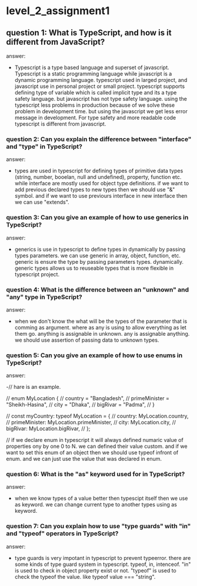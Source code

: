 # level_2_assignment1

## question 1: What is TypeScript, and how is it different from JavaScript?

answer:

- Typescript is a type based language and superset of javascript. Typescript is a static programming language while javascript is a dynamic programming language. typescript used in larged project, and javascript use in personal project or small project. typescript supports defining type of variable which is called implicit type and its a type safety language. but javascript has not type safety language. using the typescript less problems in production because of we solve these problem in development time. but using the javascript we get less error message in development. For type safety and more readable code typescript is different from javascript.

### question 2: Can you explain the difference between "interface" and "type" in TypeScript?

answer:

- types are used in typescript for defining types of primitive data types (string, number, booelan, null and undefined), property, function etc. while interface are mostly used for object type definitions. if we want to add previous declared types to new types then we should use "&" symbol. and if we want to use previours interface in new interface then we can use "extends".

### question 3: Can you give an example of how to use generics in TypeScript?

answer:

- generics is use in typescript to define types in dynamically by passing types parameters. we can use generic in array, object, function, etc. generic is ensure the type by passing parameters types. dynamically. generic types allows us to reuseable types that is more flexible in typescript project.

### question 4: What is the difference between an "unknown" and "any" type in TypeScript?

answer:

- when we don't know the what will be the types of the parameter that is comming as argument. where as any is using to allow everything as let them go. anything is assignable in unknown. any is assignable anything. we should use assertion of passing data to unknown types.

### question 5: Can you give an example of how to use enums in TypeScript?

answer:

-// hare is an example.

// enum MyLocation {
// country = "Bangladesh",
// primeMinister = "Sheikh-Hasina",
// city = "Dhaka",
// bigRivar = "Padma",
// }

// const myCountry: typeof MyLocation = {
// country: MyLocation.country,
// primeMinister: MyLocation.primeMinister,
// city: MyLocation.city,
// bigRivar: MyLocation.bigRivar,
// };

// if we declare enum in typescript it will always defined numaric value of properties ony by one 0 to N. we can defined their value custom. and if we want to set this enum of an object then we should use typeof infront of enum. and we can just use the value that was declared in enum.

### question 6: What is the "as" keyword used for in TypeScript?

answer:

- when we know types of a value better then typescipt itself then we use as keyword. we can change current type to another types using as keyword.

### question 7: Can you explain how to use "type guards" with "in" and "typeof" operators in TypeScript?

answer:

- type guards is very impotant in typescript to prevent typeerror. there are some kinds of type guard system in typescript. typeof, in, intenceof. "in" is used to check in object property exist or not. "typeof" is used to check the typeof the value. like typeof value === "string".
